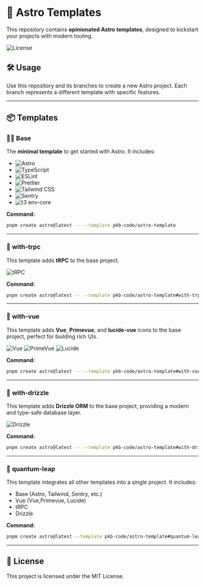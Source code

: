 # 🚀 Astro Templates

This repository contains **opinionated Astro templates**, designed to kickstart your projects with modern tooling.

![License](https://img.shields.io/badge/license-MIT-blue)

## 🛠️ Usage

Use this repository and its branches to create a new Astro project. Each branch represents a different template with specific features.

---

## 📦 Templates

### 👨‍🚀 **Base**

The **minimal template** to get started with Astro. It includes:

- ![Astro](https://img.shields.io/badge/Astro-Modern_static_site_generator-FF5D01?logo=astro)
- ![TypeScript](https://img.shields.io/badge/TypeScript-Type_safe_JavaScript-3178C6?logo=typescript)
- ![ESLint](https://img.shields.io/badge/ESLint-Code_linting-4B32C3?logo=eslint)
- ![Prettier](https://img.shields.io/badge/Prettier-Code_formatting-F7B93E?logo=prettier)
- ![Tailwind CSS](https://img.shields.io/badge/Tailwind_CSS-Utility_first_CSS_framework-06B6D4?logo=tailwindcss)
- ![Sentry](https://img.shields.io/badge/Sentry-Error_tracking-3178C6?logo=sentry)
- ![t3 env-core](https://img.shields.io/badge/t3_env_core-Type_safe_environment_variables-3178C6?logo=dotenv)

**Command:**

```bash
pnpm create astro@latest -- --template pkb-code/astro-template
```

---

### 🧩 **with-trpc**

This template adds **tRPC** to the base project.

![tRPC](https://img.shields.io/badge/tRPC-end--to--end_type--safe_APIs-2596BE?logo=trpc)

**Command:**

```bash
pnpm create astro@latest -- --template pkb-code/astro-template#with-trpc
```

---

### 🧩 **with-vue**

This template adds **Vue**, **Primevue**, and **lucide-vue** icons to the base project, perfect for building rich UIs.

![Vue](https://img.shields.io/badge/Vue-Framework-4FC08D?logo=vuedotjs)
![PrimeVue](https://img.shields.io/badge/PrimeVue-UI_library-4FC08D?logo=prime)
![Lucide](https://img.shields.io/badge/Lucide_Icons-Icon_library-4FC08D?logo=lucide)

**Command:**

```bash
pnpm create astro@latest -- --template pkb-code/astro-template#with-vue
```

---

### 🧩 **with-drizzle**

This template adds **Drizzle ORM** to the base project, providing a modern and type-safe database layer.

![Drizzle](https://img.shields.io/badge/Drizzle-Database_ORM-FF5D01?logo=drizzle)

**Command:**

```bash
pnpm create astro@latest -- --template pkb-code/astro-template#with-drizzle
```

---

### 🧩 **quantum-leap**

This template integrates all other templates into a single project. It includes:

- Base (Astro, Tailwind, Sentry, etc.)
- Vue (Vue,Primevue, Lucide)
- tRPC
- Drizzle

**Command:**

```bash
pnpm create astro@latest --template pkb-code/astro-template#quantum-leap
```

---

## 📄 License

This project is licensed under the MIT License.

